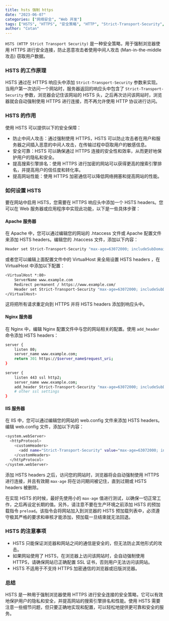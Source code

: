 ```yaml
---
title: hsts 强制 https
date: "2023-06-07"
categories: ["网络安全", "Web 开发"] 
tags: ["HSTS", "HTTPS", "安全策略", "HTTP", "Strict-Transport-Security", "浏览器安全", "SSL证书"] 
author: "Cotan"
---
```



`HSTS (HTTP Strict Transport Security)` 是一种安全策略，用于强制浏览器使用 HTTPS 进行安全连接，防止恶意攻击者使用中间人攻击 (Man-in-the-middle攻击) 窃取用户数据。

### HSTS 的工作原理

HSTS 通过在 HTTPS 响应头中添加 `Strict-Transport-Security` 参数来实现。当用户第一次访问一个网站时，服务器返回的响应头中包含了 `Strict-Transport-Security` 参数，浏览器会记住该网站的 HSTS 头，之后再次访问该网站时，浏览器就会自动强制使用 HTTPS 进行连接，而不再允许使用 HTTP 协议进行访问。

### HSTS 的作用

使用 HSTS 可以提供以下的安全保障：

- 防止中间人攻击：通过强制使用 HTTPS，HSTS 可以防止攻击者在用户和服务器之间插入恶意的中间人攻击，在传输过程中窃取用户的敏感信息。
- 安全可靠：HSTS 可以确保通过 HTTPS 连接的安全性和效率，从而更好地保护用户的隐私和安全。
- 提高搜索引擎排名：使用 HTTPS 进行加密的网站可以获得更高的搜索引擎排名，并提高用户的信任度和转化率。
- 提高网站性能：使用 HTTPS 加密通信可以降低网络拥塞和提高网站的性能。

### 如何设置 HSTS

要在网站中启用 HSTS，您需要在 HTTPS 响应头中添加一个 HSTS headers。您可以在 Web 服务器或应用程序中实现此功能，以下是一些具体步骤：

#### Apache 服务器

在 Apache 中，您可以通过编辑您的网站的 .htaccess 文件或 Apache 配置文件来添加 HSTS headers。编辑您的 .htaccess 文件，添加以下内容：

```bash
Header set Strict-Transport-Security "max-age=63072000; includeSubDomains; preload"
```

或者您可以编辑上面配置文件中的 VirtualHost 来全局设置 HSTS headers ，在 VirtualHost 中添加以下配置：

```bash
<VirtualHost *:80>
    ServerName www.example.com
    Redirect permanent / https://www.example.com/
    Header set Strict-Transport-Security "max-age=63072000; includeSubDomains; preload"
</VirtualHost>
```

这将把所有请求重定向到 HTTPS 并将 HSTS headers 添加到响应头中。

#### Nginx 服务器

在 Nginx 中，编辑 Nginx 配置文件中与您的网站相关的配置。使用 `add_header` 命令添加 HSTS headers：

```bash
server {
    listen 80;
    server_name www.example.com;
    return 301 https://$server_name$request_uri;
}
 
server {
    listen 443 ssl http2;
    server_name www.example.com;
    add_header Strict-Transport-Security "max-age=63072000; includeSubDomains; preload;";
    # other ssl settings
}
```

#### IIS 服务器

在 IIS 中，您可以通过编辑您的网站的 web.config 文件来添加 HSTS headers。编辑 web.config 文件，添加以下内容：

```bash
<system.webServer>
  <httpProtocol>
    <customHeaders>
      <add name="Strict-Transport-Security" value="max-age=63072000; includeSubDomains; preload" />
    </customHeaders>
  </httpProtocol>
</system.webServer>
```

添加 HSTS headers 之后，访问您的网站时，浏览器将会自动强制使用 HTTPS 进行连接，并且有效期 `max-age` 将在访问期间被记住，直到过期或 HSTS headers 被删除。

在实现 HSTS 的时候，最好先使用小的 `max-age` 值进行测试，以确保一切正常工作，之后再设定长期的值。另外，请注意不要在生产环境之前添加 HSTS 的预加载指令 `preload`。该指令会将网站加入到浏览器的 HSTS 预加载列表中，必须遵守极其严格的要求和审核才能添加，预加载一旦结束就无法回退。

### HSTS 的注意事项

- HSTS 只能保证浏览器和网站之间的通信是安全的，但无法防止其他形式的攻击。
- 如果网站使用了 HSTS，在浏览器上访问该网站时，会自动强制使用 HTTPS，请确保网站已正确配置 SSL 证书，否则用户无法访问该网站。
- HSTS 不适用于不支持 HTTPS 加密通信的浏览器或旧版浏览器。

### 总结

HSTS 是一种用于强制浏览器使用 HTTPS 进行安全连接的安全策略，它可以有效地保护用户的隐私和安全，并提高网站的搜索引擎排名和性能。使用 HSTS 需要注意一些细节问题，但只要正确地实现和配置，可以轻松地提供更可靠和安全的服务。
